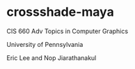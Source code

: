 crossshade-maya
===============
CIS 660 Adv Topics in Computer Graphics

University of Pennsylvania

Eric Lee and Nop Jiarathanakul
